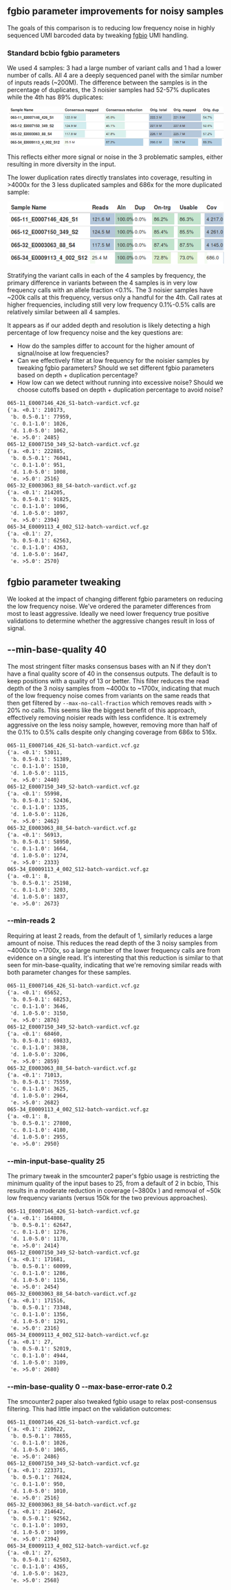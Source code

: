 ## fgbio parameter improvements for noisy samples

The goals of this comparison is to reducing low frequency noise in highly
sequenced UMI barcoded data by tweaking
[fgbio](https://github.com/fulcrumgenomics/fgbio) UMI handling.

### Standard bcbio fgbio parameters

We used 4 samples: 3 had a large number of variant calls and 1 had a lower
number of calls. All 4 are a deeply sequenced panel with the similar number of
inputs reads (~200M). The difference between the samples is in the percentage of
duplicates, the 3 noisier samples had 52-57% duplicates while the 4th has 89% duplicates:

![samples default params](images/default_params.png)

This reflects either more signal or noise in the 3 problematic samples, either
resulting in more diversity in the input.

The lower duplication rates directly translates into coverage, resulting in >4000x
for the 3 less duplicated samples and 686x for the more duplicated sample:

![samples default stats](images/default_stats.png)

Stratifying the variant calls in each of the 4 samples by frequency, the primary
difference in variants between the 4 samples is in very low frequency calls with
an allele fraction <0.1%. The 3 noisier samples have ~200k calls at this
frequency, versus only a handful for the 4th. Call rates at higher frequencies,
including still very low frequency 0.1%-0.5% calls are relatively similar
between all 4 samples.

It appears as if our added depth and resolution is likely detecting a high
percentage of low frequency noise and the key questions are:

- How do the samples differ to account for the higher amount of signal/noise at
  low frequencies?
- Can we effectively filter at low frequency for the noisier samples by tweaking
  fgbio parameters? Should we set different fgbio parameters based on depth +
  duplication percentage?
- How low can we detect without running into excessive noise? Should we choose
  cutoffs based on depth + duplication percentage to avoid noise?
```
065-11_E0007146_426_S1-batch-vardict.vcf.gz
{'a. <0.1': 210173,
 'b. 0.5-0.1': 77959,
 'c. 0.1-1.0': 1026,
 'd. 1.0-5.0': 1062,
 'e. >5.0': 2485}
065-12_E0007150_349_S2-batch-vardict.vcf.gz
{'a. <0.1': 222885,
 'b. 0.5-0.1': 76041,
 'c. 0.1-1.0': 951,
 'd. 1.0-5.0': 1008,
 'e. >5.0': 2516}
065-32_E0003063_88_S4-batch-vardict.vcf.gz
{'a. <0.1': 214205,
 'b. 0.5-0.1': 91825,
 'c. 0.1-1.0': 1096,
 'd. 1.0-5.0': 1097,
 'e. >5.0': 2394}
065-34_E0009113_4_002_S12-batch-vardict.vcf.gz
{'a. <0.1': 27,
 'b. 0.5-0.1': 62563,
 'c. 0.1-1.0': 4363,
 'd. 1.0-5.0': 1647,
 'e. >5.0': 2570}
```

## fgbio parameter tweaking

We looked at the impact of changing different fgbio parameters on reducing the
low frequency noise. We've ordered the parameter differences from most to least
aggressive. Ideally we need lower frequency true positive validations to
determine whether the aggressive changes result in loss of signal.

## --min-base-quality 40

The most stringent filter masks consensus bases with an N if they don't have a
final quality score of 40 in the consensus outputs. The default is to keep
positions with a quality of 13 or better. This filter reduces the read depth
of the 3 noisy samples from ~4000x to ~1700x, indicating that much of the low
frequency noise comes from variants on the same reads that then get filtered by
`--max-no-call-fraction` which removes reads with > 20% no calls. This seems
like the biggest benefit of this approach, effectively removing noisier reads
with less confidence. It is extremely aggressive on the less noisy sample,
however, removing more than half of the 0.1% to 0.5% calls despite only changing
coverage from 686x to 516x.
```
065-11_E0007146_426_S1-batch-vardict.vcf.gz
{'a. <0.1': 53011,
 'b. 0.5-0.1': 51389,
 'c. 0.1-1.0': 1510,
 'd. 1.0-5.0': 1115,
 'e. >5.0': 2440}
065-12_E0007150_349_S2-batch-vardict.vcf.gz
{'a. <0.1': 55998,
 'b. 0.5-0.1': 52436,
 'c. 0.1-1.0': 1335,
 'd. 1.0-5.0': 1126,
 'e. >5.0': 2462}
065-32_E0003063_88_S4-batch-vardict.vcf.gz
{'a. <0.1': 56913,
 'b. 0.5-0.1': 58950,
 'c. 0.1-1.0': 1664,
 'd. 1.0-5.0': 1274,
 'e. >5.0': 2333}
065-34_E0009113_4_002_S12-batch-vardict.vcf.gz
{'a. <0.1': 8,
 'b. 0.5-0.1': 25198,
 'c. 0.1-1.0': 3203,
 'd. 1.0-5.0': 1837,
 'e. >5.0': 2673}
```

### --min-reads 2

Requiring at least 2 reads, from the default of 1, similarly reduces a large amount of noise.
This reduces the read depth of the 3 noisy samples from ~4000x to ~1700x, so a
large number of the lower frequency calls are from evidence on a single read.
It's interesting that this reduction is similar to that seen for
min-base-quality, indicating that we're removing similar reads with both
parameter changes for these samples.
```
065-11_E0007146_426_S1-batch-vardict.vcf.gz
{'a. <0.1': 65652,
 'b. 0.5-0.1': 68253,
 'c. 0.1-1.0': 3646,
 'd. 1.0-5.0': 3150,
 'e. >5.0': 2876}
065-12_E0007150_349_S2-batch-vardict.vcf.gz
{'a. <0.1': 68460,
 'b. 0.5-0.1': 69833,
 'c. 0.1-1.0': 3838,
 'd. 1.0-5.0': 3206,
 'e. >5.0': 2859}
065-32_E0003063_88_S4-batch-vardict.vcf.gz
{'a. <0.1': 71013,
 'b. 0.5-0.1': 75559,
 'c. 0.1-1.0': 3625,
 'd. 1.0-5.0': 2964,
 'e. >5.0': 2682}
065-34_E0009113_4_002_S12-batch-vardict.vcf.gz
{'a. <0.1': 8,
 'b. 0.5-0.1': 27800,
 'c. 0.1-1.0': 4180,
 'd. 1.0-5.0': 2955,
 'e. >5.0': 2950}
```

### --min-input-base-quality 25

The primary tweak in the smcounter2 paper's fgbio usage is restricting the
minimum quality of the input bases to 25, from a default of 2 in bcbio, This
results in a moderate reduction in coverage (~3800x ) and removal of ~50k low
frequency variants (versus 150k for the two previous approaches).
```
065-11_E0007146_426_S1-batch-vardict.vcf.gz
{'a. <0.1': 164808,
 'b. 0.5-0.1': 62647,
 'c. 0.1-1.0': 1276,
 'd. 1.0-5.0': 1170,
 'e. >5.0': 2414}
065-12_E0007150_349_S2-batch-vardict.vcf.gz
{'a. <0.1': 171681,
 'b. 0.5-0.1': 60099,
 'c. 0.1-1.0': 1286,
 'd. 1.0-5.0': 1156,
 'e. >5.0': 2454}
065-32_E0003063_88_S4-batch-vardict.vcf.gz
{'a. <0.1': 171516,
 'b. 0.5-0.1': 73348,
 'c. 0.1-1.0': 1356,
 'd. 1.0-5.0': 1291,
 'e. >5.0': 2316}
065-34_E0009113_4_002_S12-batch-vardict.vcf.gz
{'a. <0.1': 27,
 'b. 0.5-0.1': 52019,
 'c. 0.1-1.0': 4944,
 'd. 1.0-5.0': 3109,
 'e. >5.0': 2680}
```
### --min-base-quality 0 --max-base-error-rate 0.2

The smcounter2 paper also tweaked fgbio usage to relax post-consensus filtering.
This had little impact on the validation outcomes:
```
065-11_E0007146_426_S1-batch-vardict.vcf.gz
{'a. <0.1': 210622,
 'b. 0.5-0.1': 78655,
 'c. 0.1-1.0': 1026,
 'd. 1.0-5.0': 1065,
 'e. >5.0': 2486}
065-12_E0007150_349_S2-batch-vardict.vcf.gz
{'a. <0.1': 223371,
 'b. 0.5-0.1': 76824,
 'c. 0.1-1.0': 950,
 'd. 1.0-5.0': 1010,
 'e. >5.0': 2516}
065-32_E0003063_88_S4-batch-vardict.vcf.gz
{'a. <0.1': 214642,
 'b. 0.5-0.1': 92562,
 'c. 0.1-1.0': 1093,
 'd. 1.0-5.0': 1099,
 'e. >5.0': 2394}
065-34_E0009113_4_002_S12-batch-vardict.vcf.gz
{'a. <0.1': 27,
 'b. 0.5-0.1': 62503,
 'c. 0.1-1.0': 4365,
 'd. 1.0-5.0': 1623,
 'e. >5.0': 2568}
```
